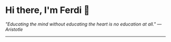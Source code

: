 <h1>Hi there, I'm Ferdi 👋</h1>

<p><em>
  "Educating the mind without educating the heart is no education at all." — Aristotle
</em></p>

---
